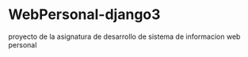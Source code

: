 # WebPersonal-django3
proyecto de la asignatura de desarrollo de sistema de informacion web personal
